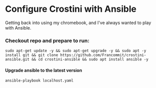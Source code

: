 # Configure Crostini with Ansible
Getting back into using my chromebook, and I've always wanted to play with Ansible.


### Checkout repo and prepare to run:
```
sudo apt-get update -y && sudo apt-get upgrade -y && sudo apt -y install git && git clone https://github.com/Francommit/crostini-ansible.git && cd crostini-ansible && sudo apt install ansible -y
```

#### Upgrade ansible to the latest version
`ansible-playbook localhost.yaml`
